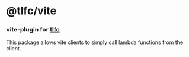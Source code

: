 # @tlfc/vite

### vite-plugin for [tlfc](https://github.com/luismeyer/tlfc)

This package allows vite clients to simply call lambda functions from the client.
